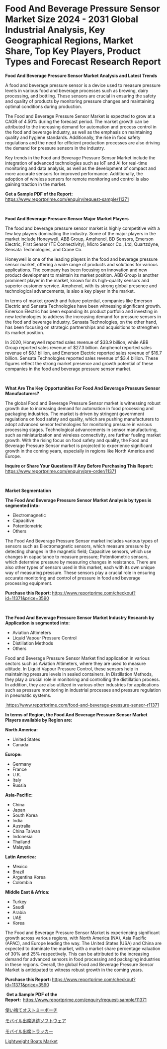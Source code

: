 <p><h1>Food And Beverage Pressure Sensor Market Size 2024 - 2031 Global Industrial Analysis, Key Geographical Regions, Market Share, Top Key Players, Product Types and Forecast Research Report</h1></p><p><strong>Food And Beverage Pressure Sensor Market Analysis and Latest Trends</strong></p>
<p><p>A food and beverage pressure sensor is a device used to measure pressure levels in various food and beverage processes such as brewing, dairy processing, and bottling. These sensors are crucial in ensuring the safety and quality of products by monitoring pressure changes and maintaining optimal conditions during production.</p><p>The Food and Beverage Pressure Sensor Market is expected to grow at a CAGR of 4.50% during the forecast period. The market growth can be attributed to the increasing demand for automation and process control in the food and beverage industry, as well as the emphasis on maintaining quality and hygiene standards. Additionally, the rise in food safety regulations and the need for efficient production processes are also driving the demand for pressure sensors in the industry.</p><p>Key trends in the Food and Beverage Pressure Sensor Market include the integration of advanced technologies such as IoT and AI for real-time monitoring and data analysis, as well as the development of compact and more accurate sensors for improved performance. Additionally, the adoption of wireless sensors for remote monitoring and control is also gaining traction in the market.</p></p>
<p><strong>Get a Sample PDF of the Report:&nbsp;</strong> <a href="https://www.reportprime.com/enquiry/request-sample/11371">https://www.reportprime.com/enquiry/request-sample/11371</a></p>
<p>&nbsp;</p>
<p><strong>Food And Beverage Pressure Sensor Major Market Players</strong></p>
<p><p>The food and beverage pressure sensor market is highly competitive with a few key players dominating the industry. Some of the major players in the market include Honeywell, ABB Group, Amphenol, BD Sensors, Emerson Electric, First Sensor (TE Connectivity), Micro Sensor Co., Ltd, Quartzdyne, Sensata Technologies, and Crane Co.</p><p>Honeywell is one of the leading players in the food and beverage pressure sensor market, offering a wide range of products and solutions for various applications. The company has been focusing on innovation and new product development to maintain its market position. ABB Group is another prominent player in the market, known for its high-quality sensors and superior customer service. Amphenol, with its strong global presence and technological advancements, is also a key player in the market.</p><p>In terms of market growth and future potential, companies like Emerson Electric and Sensata Technologies have been witnessing significant growth. Emerson Electric has been expanding its product portfolio and investing in new technologies to address the increasing demand for pressure sensors in the food and beverage industry. Sensata Technologies, on the other hand, has been focusing on strategic partnerships and acquisitions to strengthen its market position.</p><p>In 2020, Honeywell reported sales revenue of $33.9 billion, while ABB Group reported sales revenue of $27.3 billion. Amphenol reported sales revenue of $8.1 billion, and Emerson Electric reported sales revenue of $16.7 billion. Sensata Technologies reported sales revenue of $3.4 billion. These figures reflect the strong market presence and growth potential of these companies in the food and beverage pressure sensor market.</p></p>
<p>&nbsp;</p>
<p><strong>What Are The Key Opportunities For Food And Beverage Pressure Sensor Manufacturers?</strong></p>
<p><p>The global Food and Beverage Pressure Sensor market is witnessing robust growth due to increasing demand for automation in food processing and packaging industries. The market is driven by stringent government regulations on food safety and quality, which are pushing manufacturers to adopt advanced sensor technologies for monitoring pressure in various processing stages. Technological advancements in sensor manufacturing, such as miniaturization and wireless connectivity, are further fueling market growth. With the rising focus on food safety and quality, the Food and Beverage Pressure Sensor market is projected to experience significant growth in the coming years, especially in regions like North America and Europe.</p></p>
<p><strong>Inquire or Share Your Questions If Any Before Purchasing This Report:</strong> <a href="https://www.reportprime.com/enquiry/pre-order/11371">https://www.reportprime.com/enquiry/pre-order/11371</a></p>
<p>&nbsp;</p>
<p><strong>Market Segmentation</strong></p>
<p><strong>The Food And Beverage Pressure Sensor Market Analysis by types is segmented into:</strong></p>
<p><ul><li>Electromagnetic</li><li>Capacitive</li><li>Potentiometric</li><li>Others</li></ul></p>
<p><p>The Food And Beverage Pressure Sensor market includes various types of sensors such as Electromagnetic sensors, which measure pressure by detecting changes in the magnetic field; Capacitive sensors, which use changes in capacitance to measure pressure; Potentiometric sensors, which determine pressure by measuring changes in resistance. There are also other types of sensors used in this market, each with its own unique way of measuring pressure. These sensors play a crucial role in ensuring accurate monitoring and control of pressure in food and beverage processing equipment.</p></p>
<p><strong>Purchase this Report:&nbsp;</strong><a href="https://www.reportprime.com/checkout?id=11371&price=3590">https://www.reportprime.com/checkout?id=11371&price=3590</a></p>
<p>&nbsp;</p>
<p><strong>The Food And Beverage Pressure Sensor Market Industry Research by Application is segmented into:</strong></p>
<p><ul><li>Aviation Altimeters</li><li>Liquid Vapour Pressure Control</li><li>Distillation Methods</li><li>Others</li></ul></p>
<p><p>Food and Beverage Pressure Sensor Market find application in various sectors such as Aviation Altimeters, where they are used to measure altitude. In Liquid Vapour Pressure Control, these sensors help in maintaining pressure levels in sealed containers. In Distillation Methods, they play a crucial role in monitoring and controlling the distillation process. In addition, they are also utilized in various other industries for applications such as pressure monitoring in industrial processes and pressure regulation in pneumatic systems.</p></p>
<p><a href="https://www.reportprime.com/food-and-beverage-pressure-sensor-r11371">&nbsp;https://www.reportprime.com/food-and-beverage-pressure-sensor-r11371</a></p>
<p><strong>In terms of Region, the Food And Beverage Pressure Sensor Market Players available by Region are:</strong></p>
<p>
    <p> <strong> North America: </strong>
        <ul>
            <li>United States</li>
            <li>Canada</li>
        </ul>
        </p> 
    <p> <strong> Europe: </strong>
        <ul>
            <li>Germany</li>
            <li>France</li>
            <li>U.K.</li>
            <li>Italy</li>
            <li>Russia</li>
        </ul>
        </p> 
    <p> <strong> Asia-Pacific: </strong>
        <ul>
            <li>China</li>
            <li>Japan</li>
            <li>South Korea</li>
            <li>India</li>
            <li>Australia</li>
            <li>China Taiwan</li>
            <li>Indonesia</li>
            <li>Thailand</li>
            <li>Malaysia</li>
        </ul>
        </p> 
    <p> <strong> Latin America: </strong>
        <ul>
            <li>Mexico</li>
            <li>Brazil</li>
            <li>Argentina Korea</li>
            <li>Colombia</li>
        </ul>
        </p> 
    <p> <strong> Middle East & Africa: </strong>
        <ul>
            <li>Turkey</li>
            <li>Saudi</li>
            <li>Arabia</li>
            <li>UAE</li>
            <li>Korea</li>
        </ul>
    </p>
    </p>
<p><p>The Food and Beverage Pressure Sensor Market is experiencing significant growth across various regions, with North America (NA), Asia Pacific (APAC), and Europe leading the way. The United States (USA) and China are expected to dominate the market, with a market share percentage valuation of 30% and 25% respectively. This can be attributed to the increasing demand for advanced sensors in food processing and packaging industries in these regions. Overall, the global Food and Beverage Pressure Sensor Market is anticipated to witness robust growth in the coming years.</p></p>
<p><strong>Purchase this Report: </strong><a href="https://www.reportprime.com/checkout?id=11371&price=3590">https://www.reportprime.com/checkout?id=11371&price=3590</a></p>
<p>&nbsp;<strong>Get a Sample PDF of the Report:&nbsp;&nbsp;</strong><a href="https://www.reportprime.com/enquiry/request-sample/11371">https://www.reportprime.com/enquiry/request-sample/11371</a></p>
<p><strong></strong></p>
<p><p><a href="https://medium.com/@tigerprawn1996/%E4%BD%BF%E3%81%84%E6%8D%A8%E3%81%A6%E6%80%A7%E3%81%AE%E3%82%AA%E3%82%B9%E3%83%88%E3%83%9F%E3%83%BC%E3%83%9D%E3%83%BC%E3%83%81%E5%B8%82%E5%A0%B4%E5%88%86%E6%9E%90-%E3%81%9D%E3%81%AEcagr-%E5%B8%82%E5%A0%B4%E3%82%BB%E3%82%B0%E3%83%A1%E3%83%B3%E3%83%86%E3%83%BC%E3%82%B7%E3%83%A7%E3%83%B3-%E3%81%8A%E3%82%88%E3%81%B3%E3%82%B0%E3%83%AD%E3%83%BC%E3%83%90%E3%83%AB%E7%94%A3%E6%A5%AD%E6%A6%82%E8%A6%81-e0e1c8c66aef">使い捨てオストミーポーチ</a></p><p><a href="https://github.com/reliezer65/Market-Research-Report-List-1/blob/main/486467382601.md">モバイル出席追跡ソフトウェア</a></p><p><a href="https://github.com/RodHoppe07/Market-Research-Report-List-1/blob/main/312509482600.md">モバイル出席トラッカー</a></p><p><a href="https://www.linkedin.com/pulse/lightweight-boats-market-offers-provide-insightful-data-time-znaof">Lightweight Boats Market</a></p></p>